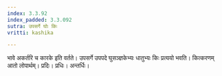 ```yaml
---
index: 3.3.92
index_padded: 3.3.092
sutra: उपसर्गे घोः किः
vritti: kashika

---
```

भावे अकर्तरि च कारके इति वर्तते। उपसर्गे उपपदे घुसञ्ज्ञकेभ्यः धातुभ्यः किः प्रत्ययो भवति। कित्करणम् आतो लोपार्थम्। प्रदिः। प्रधिः। अन्तर्धिः।